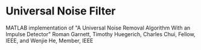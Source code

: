 # Universal Noise Filter
MATLAB implementation of "A Universal Noise Removal Algorithm With an Impulse Detector" Roman Garnett, Timothy Huegerich, Charles Chui, Fellow, IEEE, and Wenjie He, Member, IEEE
